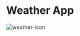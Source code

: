 # Weather App

![weather-icon](https://cdn2.iconfinder.com/data/icons/weather-flat-14/64/weather02-512.png)
